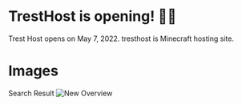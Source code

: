 # TrestHost is opening! 🎉🎉
Trest Host opens on May 7, 2022. tresthost is Minecraft hosting site. 
# Images
Search Result 
![New Overview](https://media.discordapp.net/attachments/971049189377179718/971848852384673843/new_banner.png)

